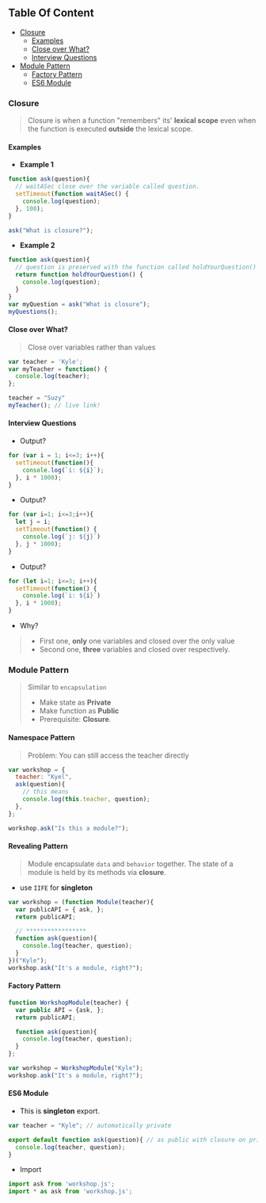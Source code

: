 <!-- START doctoc generated TOC please keep comment here to allow auto update -->
<!-- DON'T EDIT THIS SECTION, INSTEAD RE-RUN doctoc TO UPDATE -->
## Table Of Content

- [Closure](#closure)
  - [Examples](#examples)
  - [Close over What?](#close-over-what)
  - [Interview Questions](#interview-questions)
- [Module Pattern](#module-pattern)
  - [Factory Pattern](#factory-pattern)
  - [ES6 Module](#es6-module)

<!-- END doctoc generated TOC please keep comment here to allow auto update -->

### Closure
> Closure is when a function "remembers" its' **lexical scope** even when the function is executed **outside** the lexical scope.

#### Examples
- **Example 1**
```javascript
function ask(question){
  // waitASec close over the variable called question.
  setTimeout(function waitASec() {
    console.log(question);
  }, 100);
}

ask("What is closure?");
```
- **Example 2**
```javascript
function ask(question){
  // question is preserved with the function called holdYourQuestion()
  return function holdYourQuestion() {
    console.log(question);
  }
}
var myQuestion = ask("What is closure");
myQuestions();
```
<!-- more -->

#### Close over What?
> Close over variables rather than values

```javascript
var teacher = 'Kyle';
var myTeacher = function() {
  console.log(teacher);
};

teacher = "Suzy"
myTeacher(); // live link!
```
#### Interview Questions
- Output?
```javascript
for (var i = 1; i<=3; i++){
  setTimeout(function(){
    console.log(`i: ${i}`);
  }, i * 1000);
}
```
- Output?
```javascript
for (var i=1; i<=3;i++){
  let j = i;
  setTimeout(function() {
    console.log(`j: ${j}`)
  }, j * 1000);
}
```
- Output?
```javascript
for (let i=1; i<=3; i++){
  setTimeout(function() {
    console.log(`i: ${i}`)
  }, i * 1000);
}
```
- Why?
> - First one, **only** one variables and closed over the only value
> - Second one, **three** variables and closed over respectively.

### Module Pattern
> Similar to `encapsulation`
> - Make state as **Private**
> - Make function as **Public**
> - Prerequisite: **Closure**.
#### Namespace Pattern
> Problem: You can still access the teacher directly
```javascript
var workshop = {
  teacher: "Kyel",
  ask(question){
    // this means 
    console.log(this.teacher, question);
  },
};

workshop.ask("Is this a module?");
```

#### Revealing Pattern
> Module encapsulate `data` and `behavior` together. The state of a module is held by its methods via **closure**.
- use `IIFE` for **singleton**
```javascript
var workshop = (function Module(teacher){
  var publicAPI = { ask, };
  return publicAPI;

  // *****************
  function ask(question){
    console.log(teacher, question);
  }
})("Kyle");
workshop.ask("It's a module, right?");
```

#### Factory Pattern
```javascript
function WorkshopModule(teacher) {
  var public API = {ask, };
  return publicAPI;

  function ask(question){
    console.log(teacher, question);
  }
};

var workshop = WorkshopModule("Kyle");
workshop.ask("It's a module, right?");
```

#### ES6 Module
- This is **singleton** export.
```javascript
var teacher = "Kyle"; // automatically private

export default function ask(question){ // as public with closure on private things.
  console.log(teacher, question); 
}
```
- Import
```javascript
import ask from 'workshop.js';
import * as ask from 'workshop.js';
```